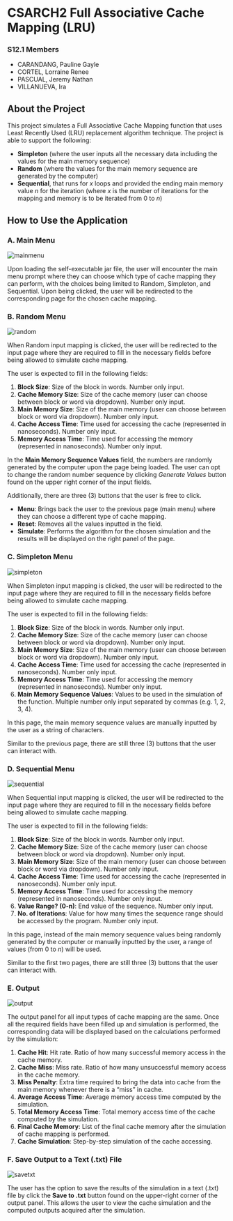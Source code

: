 # CSARCH2 Full Associative Cache Mapping (LRU)

### S12.1 Members
- CARANDANG, Pauline Gayle
- CORTEL, Lorraine Renee
- PASCUAL, Jeremy Nathan
- VILLANUEVA, Ira

## About the Project
This project simulates a Full Associative Cache Mapping function that uses Least Recently Used (LRU) replacement algorithm technique. The project is able to support the following:
- **Simpleton** (where the user inputs all the necessary data including the values for the main memory sequence)
- **Random** (where the values for the main memory sequence are generated by the computer)
- **Sequential**, that runs for _x_ loops and provided the ending main memory value _n_ for the iteration (where _x_ is the number of iterations for the mapping and memory is to be iterated from 0 to _n_)

## How to Use the Application
### A. Main Menu
![mainmenu](https://i.imgur.com/AZu1ih4.png)

Upon loading the self-executable jar file, the user will encounter the main menu prompt where they can choose which type of cache mapping they can perform, with the choices being limited to Random, Simpleton, and Sequential. Upon being clicked, the user will be redirected to the corresponding page for the chosen cache mapping.

### B. Random Menu
![random](https://i.imgur.com/UPLfY3O.png)

When Random input mapping is clicked, the user will be redirected to the input page where they are required to fill in the necessary fields before being allowed to simulate cache mapping.

The user is expected to fill in the following fields:
1. **Block Size**: Size of the block in words. Number only input. 
2. **Cache Memory Size**: Size of the cache memory (user can choose between block or word via dropdown). Number only input. 
3. **Main Memory Size**: Size of the main memory (user can choose between block or word via dropdown). Number only input. 
4. **Cache Access Time**: Time used for accessing the cache (represented in nanoseconds). Number only input. 
5. **Memory Access Time**: Time used for accessing the memory (represented in nanoseconds). Number only input. 

In the **Main Memory Sequence Values** field, the numbers are randomly generated by the computer upon the page being loaded. The user can opt to change the random number sequence by clicking _Generate Values_ button found on the upper right corner of the input fields.

Additionally, there are three (3) buttons that the user is free to click.
- **Menu**: Brings back the user to the previous page (main menu) where they can choose a different type of cache mapping.
- **Reset**: Removes all the values inputted in the field.
- **Simulate**: Performs the algorithm for the chosen simulation and the results will be displayed on the right panel of the page.

### C. Simpleton Menu
![simpleton](https://i.imgur.com/phVEEvu.png)

When Simpleton input mapping is clicked, the user will be redirected to the input page where they are required to fill in the necessary fields before being allowed to simulate cache mapping.

The user is expected to fill in the following fields:
1. **Block Size**: Size of the block in words. Number only input. 
2. **Cache Memory Size**: Size of the cache memory (user can choose between block or word via dropdown). Number only input. 
3. **Main Memory Size**: Size of the main memory (user can choose between block or word via dropdown). Number only input. 
4. **Cache Access Time**: Time used for accessing the cache (represented in nanoseconds). Number only input. 
5. **Memory Access Time**: Time used for accessing the memory (represented in nanoseconds). Number only input. 
6. **Main Memory Sequence Values**: Values to be used in the simulation of the function. Multiple number only input separated by commas (e.g. 1, 2, 3, 4).

In this page, the main memory sequence values are manually inputted by the user as a string of characters. 

Similar to the previous page, there are still three (3) buttons that the user can interact with.

### D. Sequential Menu
![sequential](https://i.imgur.com/vsoRoCX.png)

When Sequential input mapping is clicked, the user will be redirected to the input page where they are required to fill in the necessary fields before being allowed to simulate cache mapping.

The user is expected to fill in the following fields:
1. **Block Size**: Size of the block in words. Number only input. 
2. **Cache Memory Size**: Size of the cache memory (user can choose between block or word via dropdown). Number only input. 
3. **Main Memory Size**: Size of the main memory (user can choose between block or word via dropdown). Number only input. 
4. **Cache Access Time**: Time used for accessing the cache (represented in nanoseconds). Number only input. 
5. **Memory Access Time**: Time used for accessing the memory (represented in nanoseconds). Number only input. 
6. **Value Range? (0-n)**: End value of the sequence. Number only input. 
7. **No. of Iterations**: Value for how many times the sequence range should be accessed by the program. Number only input. 

In this page, instead of the main memory sequence values being randomly generated by the computer or manually inputted by the user, a range of values (from 0 to _n_) will be used.

Similar to the first two pages, there are still three (3) buttons that the user can interact with.

### E. Output
![output](https://i.imgur.com/Q0rkNxW.png)

The output panel for all input types of cache mapping are the same. Once all the required fields have been filled up and simulation is performed, the corresponding data will be displayed based on the calculations performed by the simulation:

1. **Cache Hit**: Hit rate. Ratio of how many successful memory access in the cache memory.
2. **Cache Miss**: Miss rate. Ratio of how many unsuccessful memory access in the cache memory.
3. **Miss Penalty**: Extra time required to bring the data into cache from the main memory whenever there is a “miss” in cache.
4. **Average Access Time**: Average memory access time computed by the simulation.
5. **Total Memory Access Time**: Total memory access time of the cache computed by the simulation.
6. **Final Cache Memory**: List of the final cache memory after the simulation of cache mapping is performed.
7. **Cache Simulation**: Step-by-step simulation of the cache accessing.

### F. Save Output to a Text (.txt) File
![savetxt](https://i.imgur.com/DCt98NC.png)

The user has the option to save the results of the simulation in a text (.txt) file by click the **Save to .txt** button found on the upper-right corner of the output panel. This allows the user to view the cache simulation and the computed outputs acquired after the simulation.
